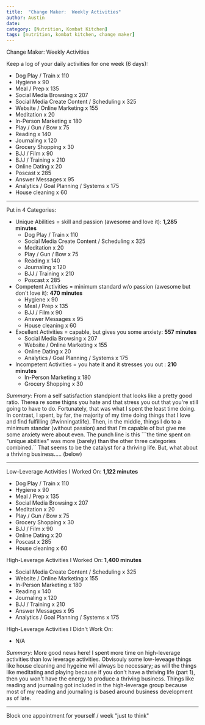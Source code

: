 ```yaml
---
title:  "Change Maker:  Weekly Activities"
author: Austin
date:
category: [Nutrition, Kombat Kitchen]
tags: [nutrition, kombat kitchen, change maker]
---
```


Change Maker: Weekly Activities

Keep a log of your daily activities for one week (6 days):
 
 * Dog  Play / Train x 110
 * Hygiene x 90
 * Meal / Prep x 135
 * Social Media Browsing x 207
 * Social Media Create Content / Scheduling x 325
* Website / Online Marketing x 155
* Meditation x 20
* In-Person Marketing x 180
* Play / Gun / Bow x 75
* Reading x 140
* Journaling x 120
* Grocery Shopping x 30
* BJJ / Film x 90
* BJJ / Training x 210
* Online Dating x 20
* Poscast x 285
* Answer Messages x 95
* Analytics / Goal Planning / Systems x 175
* House cleaning x 60

---

Put in 4 Categories:

* Unique Abilities = skill and passion (awesome and love it): **1,285 minutes**
    *  Dog  Play / Train x 110
    *  Social Media Create Content / Scheduling x 325
    *  Meditation x 20
    *  Play / Gun / Bow x 75
    *  Reading x 140
    *  Journaling x 120
    *  BJJ / Training x 210
    *  Poscast x 285
* Competent Activities = minimum standard w/o passion (awesome but don't love it): **470 minutes**
    * Hygiene x 90
    * Meal / Prep x 135
    * BJJ / Film x 90
    * Answer Messages x 95
    * House cleaning x 60
* Excellent Activities = capable, but gives you some anxiety: **557 minutes**
    * Social Media Browsing x 207
    * Website / Online Marketing x 155
    * Online Dating x 20
    * Analytics / Goal Planning / Systems x 175
* Incompetent Activities = you hate it and it stresses you out : **210 minutes**
    * In-Person Marketing x 180
    * Grocery Shopping x 30

*Summary:*  From a self satisfaction standpiont that looks like a pretty good ratio.  Therea re some thigns you hate and that stress you out that you're still going to have to do.  Fortunately, that was what I spent the least time doing.  In contrast, I spent, by far, the majority of my time doing things that I love and find fulfilling (#winningatlife).  Then, in the middle, things I do to a minimum standar (without passion) and that I'm capable of but give me some anxiety were about even.  The punch line is this ```the time spent on "unique abilities" was more (barely) than the other three categories combined.``  That seems to be the catalyst  for a thriving life.  But, what about a thriving business..... (below)

---

Low-Leverage Activities I Worked On: **1,122 minutes**

* Dog  Play / Train x 110
* Hygiene x 90
* Meal / Prep x 135
* Social Media Browsing x 207
* Meditation x 20
* Play / Gun / Bow x 75
* Grocery Shopping x 30
* BJJ / Film x 90
* Online Dating x 20
* Poscast x 285
* House cleaning x 60

High-Leverage Activities I Worked On: **1,400 minutes**

* Social Media Create Content / Scheduling x 325
* Website / Online Marketing x 155
* In-Person Marketing x 180
* Reading x 140
* Journaling x 120
* BJJ / Training x 210
* Answer Messages x 95
* Analytics / Goal Planning / Systems x 175

High-Leverage Activities I Didn't Work On:

* N/A

*Summary:*  More good news here!  I spent more time on high-leverage activities than low leverage activities.  Obvisouly some low-leveage things like house cleaning and hygeine will always be necessary; as will the things like meditating and playing because if you don't have a thriving life (part 1), then you won't have the energy to produce a thriving business.  Things like reading and journaling got included in the high-leverage group because most of my reading and journaling is based around business development as of late.

---

Block one appointment for yourself / week "just to think"
